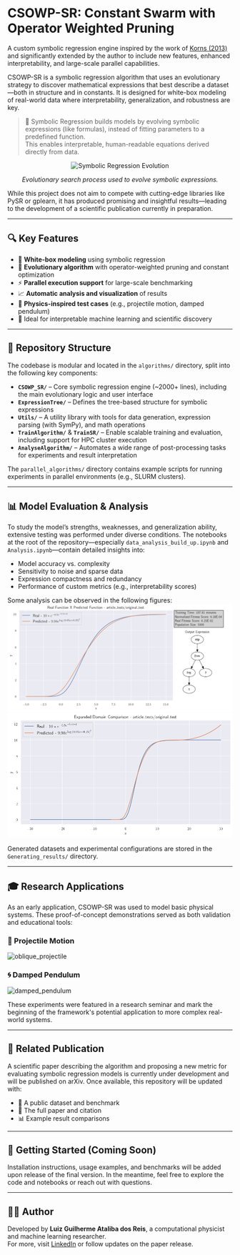 # CSOWP-SR: Constant Swarm with Operator Weighted Pruning

A custom symbolic regression engine inspired by the work of [Korns (2013)](https://github.com/user-attachments/files/17723430/Korns.-.2013.-.A.Baseline.Symbolic.Regression.Algorithm.pdf) and significantly extended by the author to include new features, enhanced interpretability, and large-scale parallel capabilities.

CSOWP-SR is a symbolic regression algorithm that uses an evolutionary strategy to discover mathematical expressions that best describe a dataset—both in structure and in constants. It is designed for white-box modeling of real-world data where interpretability, generalization, and robustness are key.

> 🧠 Symbolic Regression builds models by evolving symbolic expressions (like formulas), instead of fitting parameters to a predefined function.  
> This enables interpretable, human-readable equations derived directly from data.

<div align="center">
  <img src="https://github.com/user-attachments/assets/ef794ca7-295c-448b-ae7e-4ef17909e892" alt="Symbolic Regression Evolution" width="600"/>
  <p><em>Evolutionary search process used to evolve symbolic expressions.</em></p>
</div>

While this project does not aim to compete with cutting-edge libraries like PySR or gplearn, it has produced promising and insightful results—leading to the development of a scientific publication currently in preparation.

---

## 🔍 Key Features

- 🧮 **White-box modeling** using symbolic regression  
- 🔁 **Evolutionary algorithm** with operator-weighted pruning and constant optimization  
- ⚡ **Parallel execution support** for large-scale benchmarking  
- 📈 **Automatic analysis and visualization** of results  
- 🧪 **Physics-inspired test cases** (e.g., projectile motion, damped pendulum)  
- 🧠 Ideal for interpretable machine learning and scientific discovery  

---

## 📂 Repository Structure

The codebase is modular and located in the `algorithms/` directory, split into the following key components:

- **`CSOWP_SR/`** – Core symbolic regression engine (~2000+ lines), including the main evolutionary logic and user interface  
- **`ExpressionTree/`** – Defines the tree-based structure for symbolic expressions  
- **`Utils/`** – A utility library with tools for data generation, expression parsing (with SymPy), and math operations  
- **`TrainAlgorithm/`** & **`TrainSR/`** – Enable scalable training and evaluation, including support for HPC cluster execution  
- **`AnalyseAlgorithm/`** – Automates a wide range of post-processing tasks for experiments and result interpretation  

The `parallel_algorithms/` directory contains example scripts for running experiments in parallel environments (e.g., SLURM clusters).

---

## 📊 Model Evaluation & Analysis

To study the model’s strengths, weaknesses, and generalization ability, extensive testing was performed under diverse conditions. The notebooks at the root of the repository—especially `data_analysis_build_up.ipynb` and `Analysis.ipynb`—contain detailed insights into:

- Model accuracy vs. complexity  
- Sensitivity to noise and sparse data  
- Expression compactness and redundancy  
- Performance of custom metrics (e.g., interpretability scores)

Some analysis can be observed in the following figures:
![](Figures/RealXPredicted.png)
![](Figures/RealXPredicted_expanded.png)

Generated datasets and experimental configurations are stored in the `Generating_results/` directory.

---

## 🎓 Research Applications

As an early application, CSOWP-SR was used to model basic physical systems. These proof-of-concept demonstrations served as both validation and educational tools:

### 📐 Projectile Motion  
![oblique_projectile](https://github.com/user-attachments/assets/fac24d8b-d238-429f-bfc4-4f95c5ad1511)

### 🌀 Damped Pendulum  
![damped_pendulum](https://github.com/user-attachments/assets/263b0127-8515-4d24-98d2-83acafce3234)

These experiments were featured in a research seminar and mark the beginning of the framework's potential application to more complex real-world systems.

---

## 📘 Related Publication

A scientific paper describing the algorithm and proposing a new metric for evaluating symbolic regression models is currently under development and will be published on arXiv. Once available, this repository will be updated with:

- 📂 A public dataset and benchmark  
- 📄 The full paper and citation  
- 📊 Example result comparisons  

---

## 🚀 Getting Started (Coming Soon)

Installation instructions, usage examples, and benchmarks will be added upon release of the final version. In the meantime, feel free to explore the code and notebooks or reach out with questions.

---

## 🧑‍💻 Author

Developed by **Luiz Guilherme Ataliba dos Reis**, a computational physicist and machine learning researcher.  
For more, visit [LinkedIn](https://www.linkedin.com/) or follow updates on the paper release.
